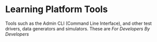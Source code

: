 # Learning Platform Tools

Tools such as the Admin CLI (Command Line Interface), and other test drivers, data generators and simulators. These are _For Developers By Developers_
